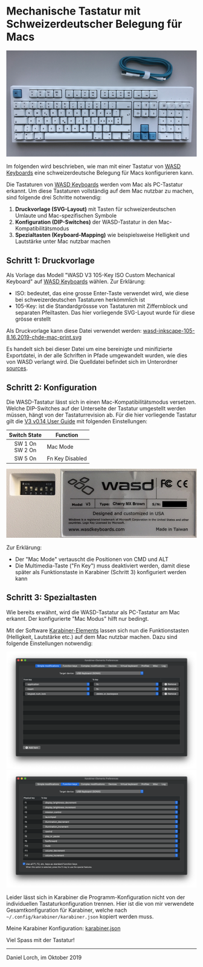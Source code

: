Mechanische Tastatur mit Schweizerdeutscher Belegung für Macs
=============================================================

![WASD Mechanische Tastatur mit Scheizerdeutscher Belegung für Macs](images/wasd-chde-mac-lorch.jpg)

Im folgenden wird beschrieben, wie man mit einer Tastatur von [WASD Keyboards]
eine schweizerdeutsche Belegung für Macs konfigurieren kann.

Die Tastaturen von [WASD Keyboards] werden vom Mac als PC-Tastatur erkannt.
Um diese Tastaturen vollständig auf dem Mac nutzbar zu machen, sind folgende
drei Schritte notwendig:

1. **Druckvorlage (SVG-Layout)** mit Tasten für schweizerdeutschen Umlaute und
   Mac-spezifischen Symbole
2. **Konfiguration (DIP-Switches)** der WASD-Tastatur in den Mac-Kompatibilitätsmodus
3. **Spezialtasten (Keyboard-Mapping)** wie beispielsweise Helligkeit und Lautstärke
   unter Mac nutzbar machen

Schritt 1: Druckvorlage
-----------------------

Als Vorlage das Modell "WASD V3 105-Key ISO Custom Mechanical Keyboard"
auf [WASD Keyboards] wählen. Zur Erklärung:
* ISO: bedeutet, das eine grosse Enter-Taste verwendet wird, wie diese bei
  schweizerdeutschen Tastaturen herkömmlich ist 
* 105-Key: ist die Standardgrössse von Tastaturen mit Ziffernblock und separaten
  Pfeiltasten. Das hier vorliegende SVG-Layout wurde für diese grösse erstellt

Als Druckvorlage kann diese Datei verwendet werden: [wasd-inkscape-105-8.16.2019-chde-mac-print.svg](wasd-inkscape-105-8.16.2019-chde-mac-print.svg)

Es handelt sich bei dieser Datei um eine bereinigte und minifizierte Exportdatei, in der alle
Schriften in Pfade umgewandelt wurden, wie dies von WASD verlangt wird. Die Quelldatei
befindet sich im Unterordner [sources](sources/).

Schritt 2: Konfiguration
------------------------

Die WASD-Tastatur lässt sich in einen Mac-Kompatibilitätsmodus versetzen. Welche
DIP-Switches auf der Unterseite der Tastatur umgestellt werden müssen, hängt von der
Tastaturrevision ab. Für die hier vorliegende Tastatur gilt die [V3 v0.14 User Guide]
mit folgenden Einstellungen:

| Switch State          | Function        |
| :-------------------: | --------------- |
| SW 1 On<br />SW 2 On  | Mac Mode        |
| SW 5 On               | Fn Key Disabled |

![DIP Switch Configuration for WASD V3 v0.14](images/wasd-v3-chde-mac-dip-switches.jpg)

Zur Erklärung:
* Der "Mac Mode" vertauscht die Positionen von CMD und ALT
* Die Multimedia-Taste ("Fn Key") muss deaktiviert werden, damit diese später als
  Funktionstaste in Karabiner (Schritt 3) konfiguriert werden kann

Schritt 3: Spezialtasten
------------------------

Wie bereits erwähnt, wird die WASD-Tastatur als PC-Tastatur am Mac erkannt. Der konfigurierte
"Mac Modus" hilft nur bedingt.

Mit der Software [Karabiner-Elements] lassen sich nun die Funktionstasten (Helligkeit,
Lautstärke etc.) auf dem Mac nutzbar machen. Dazu sind folgende Einstellungen notwendig:

![WASD Karabiner Simple Modifications](images/wasd-chde-mac-karabiner-simple.png)
![WASD Karabiner Function Keys](images/wasd-chde-mac-karabiner-function.png)

Leider lässt sich in Karabiner die Programm-Konfiguration nicht von der individuellen
Tastaturkonfiguration trennen. Hier ist die von mir verwendete Gesamtkonfiguration für
Karabiner, welche nach `~/.config/karabiner/karabiner.json` kopiert werden muss.

Meine Karabiner Konfiguration: [karabiner.json](https://raw.githubusercontent.com/dlorch/mechanical-keyboard-swiss-layout-mac/master/karabiner.json)

Viel Spass mit der Tastatur!

---

Daniel Lorch, im Oktober 2019

[WASD Keyboards]: http://www.wasdkeyboards.com
[V3 v0.14 User Guide]: https://support.wasdkeyboards.com/hc/article_attachments/360038937633/V3_user_manual_FW_0.14.pdf
[Karabiner-Elements]: https://pqrs.org/osx/karabiner/
